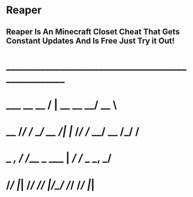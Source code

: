 # Reaper 

## Reaper Is An Minecraft Closet Cheat That Gets Constant Updates And Is Free Just Try it Out!



# _________________________________________________ 
# ___  __ \__  ____/__    |__  __ \__  ____/__  __ \
# __  /_/ /_  __/  __  /| |_  /_/ /_  __/  __  /_/ /
# _  _, _/_  /___  _  ___ |  ____/_  /___  _  _, _/ 
# /_/ |_| /_____/  /_/  |_/_/     /_____/  /_/ |_|  
                                                  
